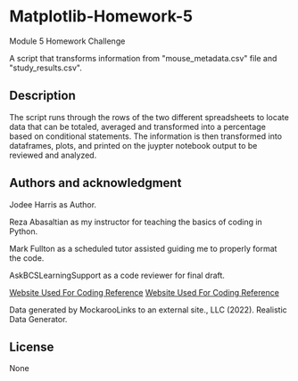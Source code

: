 # Matplotlib-Homework-5
Module 5 Homework Challenge

A script that transforms information from "mouse_metadata.csv" file and  "study_results.csv".

## Description
The script runs through the rows of the two different spreadsheets to locate data that can be totaled, averaged and transformed into a percentage based on conditional statements. The information is then transformed into dataframes, plots, and printed on the juypter notebook output to be reviewed and analyzed.

## Authors and acknowledgment
Jodee Harris as Author.

Reza  Abasaltian as my instructor for teaching the basics of coding in Python.

Mark Fullton as a scheduled tutor assisted guiding me to properly format the code.

AskBCSLearningSupport as a code reviewer for final draft.

[Website Used For Coding Reference](https://matplotlib.org/)
[Website Used For Coding Reference](https://pandas.pydata.org/)

Data generated by MockarooLinks to an external site., LLC (2022). Realistic Data Generator.
## License

None
